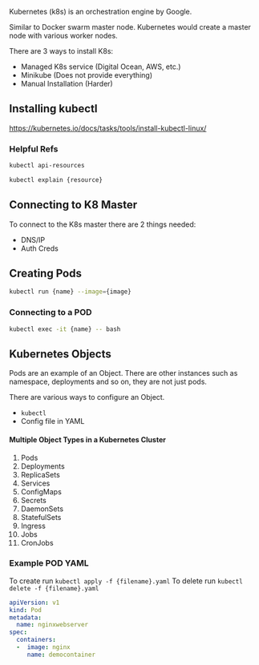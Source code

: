 Kubernetes (k8s) is an orchestration engine by Google.

Similar to Docker swarm master node. Kubernetes would create a master node with various worker nodes.

There are 3 ways to install K8s:

- Managed K8s service (Digital Ocean, AWS, etc.)
- Minikube (Does not provide everything)
- Manual Installation (Harder)

## Installing kubectl

https://kubernetes.io/docs/tasks/tools/install-kubectl-linux/

### Helpful Refs

```sh
kubectl api-resources

kubectl explain {resource}
```

## Connecting to K8 Master

To connect to the K8s master there are 2 things needed:

- DNS/IP
- Auth Creds

## Creating Pods

```sh
kubectl run {name} --image={image}
```

### Connecting to a POD

```sh
kubectl exec -it {name} -- bash
```

## Kubernetes Objects

Pods are an example of an Object. There are other instances such as namespace, deployments and so on, they are not just pods.

There are various ways to configure an Object.

- `kubectl`
- Config file in YAML

#### Multiple Object Types in a Kubernetes Cluster

1.  Pods
2.  Deployments
3.  ReplicaSets
4.  Services
5.  ConfigMaps
6.  Secrets
7.  DaemonSets
8.  StatefulSets
9.  Ingress
10.  Jobs
11.  CronJobs

### Example POD YAML

To create run `kubectl apply -f {filename}.yaml`
To delete run `kubectl delete -f {filename}.yaml`

```yaml
apiVersion: v1
kind: Pod
metadata:
  name: nginxwebserver
spec:
  containers:
  -  image: nginx
     name: democontainer
```